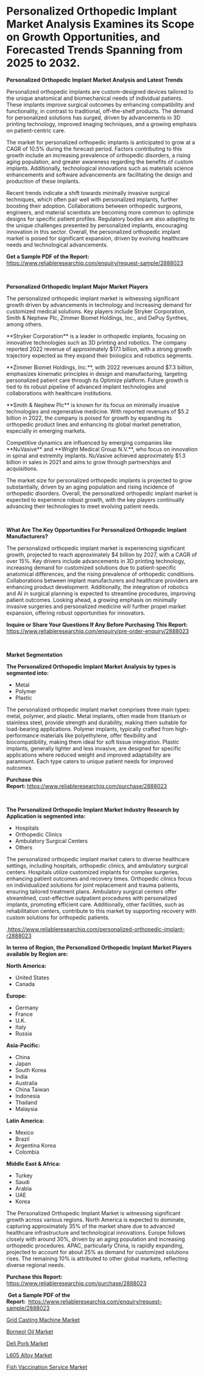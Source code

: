 <p><h1>Personalized Orthopedic Implant Market Analysis Examines its Scope on Growth Opportunities, and Forecasted Trends Spanning from 2025 to 2032.</h1></p><p><strong>Personalized Orthopedic Implant Market Analysis and Latest Trends</strong></p>
<p><p>Personalized orthopedic implants are custom-designed devices tailored to the unique anatomical and biomechanical needs of individual patients. These implants improve surgical outcomes by enhancing compatibility and functionality, in contrast to traditional, off-the-shelf products. The demand for personalized solutions has surged, driven by advancements in 3D printing technology, improved imaging techniques, and a growing emphasis on patient-centric care.</p><p>The market for personalized orthopedic implants is anticipated to grow at a CAGR of 10.5% during the forecast period. Factors contributing to this growth include an increasing prevalence of orthopedic disorders, a rising aging population, and greater awareness regarding the benefits of custom implants. Additionally, technological innovations such as materials science enhancements and software advancements are facilitating the design and production of these implants.</p><p>Recent trends indicate a shift towards minimally invasive surgical techniques, which often pair well with personalized implants, further boosting their adoption. Collaborations between orthopedic surgeons, engineers, and material scientists are becoming more common to optimize designs for specific patient profiles. Regulatory bodies are also adapting to the unique challenges presented by personalized implants, encouraging innovation in this sector. Overall, the personalized orthopedic implant market is poised for significant expansion, driven by evolving healthcare needs and technological advancements.</p></p>
<p><strong>Get a Sample PDF of the Report:&nbsp;</strong> <a href="https://www.reliableresearchiq.com/enquiry/request-sample/2888023?utm_campaign=103&utm_medium=2&utm_source=Github&utm_content=ia&utm_term=14032025&utm_id=personalized-orthopedic-implant">https://www.reliableresearchiq.com/enquiry/request-sample/2888023</a></p>
<p>&nbsp;</p>
<p><strong>Personalized Orthopedic Implant Major Market Players</strong></p>
<p><p>The personalized orthopedic implant market is witnessing significant growth driven by advancements in technology and increasing demand for customized medical solutions. Key players include Stryker Corporation, Smith & Nephew Plc, Zimmer Biomet Holdings, Inc., and DePuy Synthes, among others.</p><p>**Stryker Corporation** is a leader in orthopedic implants, focusing on innovative technologies such as 3D printing and robotics. The company reported 2022 revenue of approximately $17.1 billion, with a strong growth trajectory expected as they expand their biologics and robotics segments.</p><p>**Zimmer Biomet Holdings, Inc.**, with 2022 revenues around $7.3 billion, emphasizes kinematic principles in design and manufacturing, targeting personalized patient care through its Optimize platform. Future growth is tied to its robust pipeline of advanced implant technologies and collaborations with healthcare institutions.</p><p>**Smith & Nephew Plc** is known for its focus on minimally invasive technologies and regenerative medicine. With reported revenues of $5.2 billion in 2022, the company is poised for growth by expanding its orthopedic product lines and enhancing its global market penetration, especially in emerging markets.</p><p>Competitive dynamics are influenced by emerging companies like **NuVasive** and **Wright Medical Group N.V.**, who focus on innovation in spinal and extremity implants. NuVasive achieved approximately $1.3 billion in sales in 2021 and aims to grow through partnerships and acquisitions.</p><p>The market size for personalized orthopedic implants is projected to grow substantially, driven by an aging population and rising incidence of orthopedic disorders. Overall, the personalized orthopedic implant market is expected to experience robust growth, with the key players continually advancing their technologies to meet evolving patient needs.</p></p>
<p>&nbsp;</p>
<p><strong>What Are The Key Opportunities For Personalized Orthopedic Implant Manufacturers?</strong></p>
<p><p>The personalized orthopedic implant market is experiencing significant growth, projected to reach approximately $4 billion by 2027, with a CAGR of over 15%. Key drivers include advancements in 3D printing technology, increasing demand for customized solutions due to patient-specific anatomical differences, and the rising prevalence of orthopedic conditions. Collaborations between implant manufacturers and healthcare providers are enhancing product development. Additionally, the integration of robotics and AI in surgical planning is expected to streamline procedures, improving patient outcomes. Looking ahead, a growing emphasis on minimally invasive surgeries and personalized medicine will further propel market expansion, offering robust opportunities for innovators.</p></p>
<p><strong>Inquire or Share Your Questions If Any Before Purchasing This Report:</strong> <a href="https://www.reliableresearchiq.com/enquiry/pre-order-enquiry/2888023?utm_campaign=103&utm_medium=2&utm_source=Github&utm_content=ia&utm_term=14032025&utm_id=personalized-orthopedic-implant">https://www.reliableresearchiq.com/enquiry/pre-order-enquiry/2888023</a></p>
<p>&nbsp;</p>
<p><strong>Market Segmentation</strong></p>
<p><strong>The Personalized Orthopedic Implant Market Analysis by types is segmented into:</strong></p>
<p><ul><li>Metal</li><li>Polymer</li><li>Plastic</li></ul></p>
<p><p>The personalized orthopedic implant market comprises three main types: metal, polymer, and plastic. Metal implants, often made from titanium or stainless steel, provide strength and durability, making them suitable for load-bearing applications. Polymer implants, typically crafted from high-performance materials like polyethylene, offer flexibility and biocompatibility, making them ideal for soft tissue integration. Plastic implants, generally lighter and less invasive, are designed for specific applications where reduced weight and improved adaptability are paramount. Each type caters to unique patient needs for improved outcomes.</p></p>
<p><strong>Purchase this Report:&nbsp;</strong><a href="https://www.reliableresearchiq.com/purchase/2888023?utm_campaign=103&utm_medium=2&utm_source=Github&utm_content=ia&utm_term=14032025&utm_id=personalized-orthopedic-implant">https://www.reliableresearchiq.com/purchase/2888023</a></p>
<p>&nbsp;</p>
<p><strong>The Personalized Orthopedic Implant Market Industry Research by Application is segmented into:</strong></p>
<p><ul><li>Hospitals</li><li>Orthopedic Clinics</li><li>Ambulatory Surgical Centers</li><li>Others</li></ul></p>
<p><p>The personalized orthopedic implant market caters to diverse healthcare settings, including hospitals, orthopedic clinics, and ambulatory surgical centers. Hospitals utilize customized implants for complex surgeries, enhancing patient outcomes and recovery times. Orthopedic clinics focus on individualized solutions for joint replacement and trauma patients, ensuring tailored treatment plans. Ambulatory surgical centers offer streamlined, cost-effective outpatient procedures with personalized implants, promoting efficient care. Additionally, other facilities, such as rehabilitation centers, contribute to this market by supporting recovery with custom solutions for orthopedic patients.</p></p>
<p><a href="https://www.reliableresearchiq.com/personalized-orthopedic-implant-r2888023?utm_campaign=103&utm_medium=2&utm_source=Github&utm_content=ia&utm_term=14032025&utm_id=personalized-orthopedic-implant">&nbsp;https://www.reliableresearchiq.com/personalized-orthopedic-implant-r2888023</a></p>
<p><strong>In terms of Region, the Personalized Orthopedic Implant Market Players available by Region are:</strong></p>
<p>
    <p> <strong> North America: </strong>
        <ul>
            <li>United States</li>
            <li>Canada</li>
        </ul>
        </p> 
    <p> <strong> Europe: </strong>
        <ul>
            <li>Germany</li>
            <li>France</li>
            <li>U.K.</li>
            <li>Italy</li>
            <li>Russia</li>
        </ul>
        </p> 
    <p> <strong> Asia-Pacific: </strong>
        <ul>
            <li>China</li>
            <li>Japan</li>
            <li>South Korea</li>
            <li>India</li>
            <li>Australia</li>
            <li>China Taiwan</li>
            <li>Indonesia</li>
            <li>Thailand</li>
            <li>Malaysia</li>
        </ul>
        </p> 
    <p> <strong> Latin America: </strong>
        <ul>
            <li>Mexico</li>
            <li>Brazil</li>
            <li>Argentina Korea</li>
            <li>Colombia</li>
        </ul>
        </p> 
    <p> <strong> Middle East & Africa: </strong>
        <ul>
            <li>Turkey</li>
            <li>Saudi</li>
            <li>Arabia</li>
            <li>UAE</li>
            <li>Korea</li>
        </ul>
    </p>
    </p>
<p><p>The Personalized Orthopedic Implant Market is witnessing significant growth across various regions. North America is expected to dominate, capturing approximately 35% of the market share due to advanced healthcare infrastructure and technological innovations. Europe follows closely with around 30%, driven by an aging population and increasing orthopedic procedures. APAC, particularly China, is rapidly expanding, projected to account for about 25% as demand for customized solutions rises. The remaining 10% is attributed to other global markets, reflecting diverse regional needs.</p></p>
<p><strong>Purchase this Report: </strong><a href="https://www.reliableresearchiq.com/purchase/2888023?utm_campaign=103&utm_medium=2&utm_source=Github&utm_content=ia&utm_term=14032025&utm_id=personalized-orthopedic-implant">https://www.reliableresearchiq.com/purchase/2888023</a></p>
<p>&nbsp;<strong>Get a Sample PDF of the Report:&nbsp;&nbsp;</strong><a href="https://www.reliableresearchiq.com/enquiry/request-sample/2888023?utm_campaign=103&utm_medium=2&utm_source=Github&utm_content=ia&utm_term=14032025&utm_id=personalized-orthopedic-implant">https://www.reliableresearchiq.com/enquiry/request-sample/2888023</a></p>
<p><strong></strong></p>
<p><p><a href="https://github.com/yakobotege/Market-Research-Report-List-1/blob/main/grid-casting-machine-market.md?utm_campaign=103&utm_medium=2&utm_source=Github&utm_content=ia&utm_term=14032025&utm_id=personalized-orthopedic-implant">Grid Casting Machine Market</a></p><p><a href="https://github.com/sakuniniray98/Market-Research-Report-List-1/blob/main/borneol-oil-market.md?utm_campaign=103&utm_medium=2&utm_source=Github&utm_content=ia&utm_term=14032025&utm_id=personalized-orthopedic-implant">Borneol Oil Market</a></p><p><a href="https://github.com/ertssmelov0/Market-Research-Report-List-1/blob/main/deli-pork-market.md?utm_campaign=103&utm_medium=2&utm_source=Github&utm_content=ia&utm_term=14032025&utm_id=personalized-orthopedic-implant">Deli Pork Market</a></p><p><a href="https://github.com/siriocooch4a/Market-Research-Report-List-1/blob/main/l605-alloy-market.md?utm_campaign=103&utm_medium=2&utm_source=Github&utm_content=ia&utm_term=14032025&utm_id=personalized-orthopedic-implant">L605 Alloy Market</a></p><p><a href="https://github.com/pupekironim/Market-Research-Report-List-1/blob/main/fish-vaccination-service-market.md?utm_campaign=103&utm_medium=2&utm_source=Github&utm_content=ia&utm_term=14032025&utm_id=personalized-orthopedic-implant">Fish Vaccination Service Market</a></p></p>